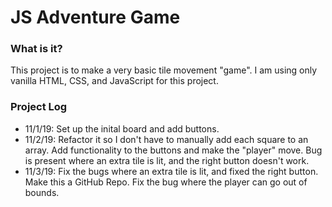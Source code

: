 # JS Adventure Game

### What is it?

This project is to make a very basic tile movement "game". I am using only vanilla HTML, CSS, and JavaScript for this project.

### Project Log

- 11/1/19: Set up the inital board and add buttons.
- 11/2/19: Refactor it so I don't have to manually add each square to an array. Add functionality to the buttons and make the "player" move. Bug is present where an extra tile is lit, and the right button doesn't work.
- 11/3/19: Fix the bugs where an extra tile is lit, and fixed the right button. Make this a GitHub Repo. Fix the bug where the player can go out of bounds.
